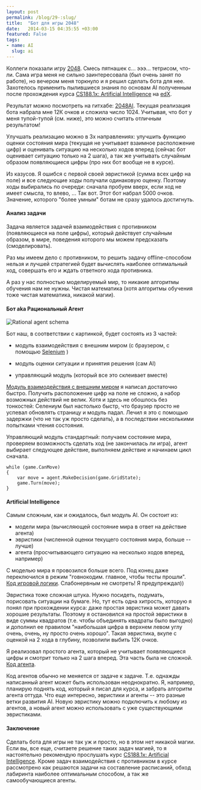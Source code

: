 ```yaml
---
layout: post
permalink: /blog/29-:slug/
title:  "Бот для игры 2048"
date:   2014-03-15 04:35:55 +03:00
featured: False
tags: 
- name: AI
  slug: ai
---
```

Коллеги показали игру [2048](http://gabrielecirulli.github.io/2048/). Смесь пятнашек с... эээ... тетрисом, что-ли. Сама игра меня не сильно заинтересовала (был очень занят по работе), но вечером меня торкнуло и я решил сделать бота для нее. Захотелось применить пылившиеся знания по основам AI полученным после прохождения курса [CS188.1x: Artificial Intelligence](https://www.edx.org/course/uc-berkeleyx/uc-berkeleyx-cs188-1x-artificial-579) на [edX](https://www.edx.org/). 

Результат можно посмотреть на <!--more--> гитхабе: [2048AI](https://github.com/akava/2048AI). Текущая реализация бота набрала мне 12К очков и сложила число 1024. Учитывая, что бот у меня тупой-тупой (см. ниже), это можно считать отличным результатом! 

Улучшать реализацию можно в 3х направлениях: улучшить функцию оценки состояния мира (текущая не учитывает взаимное расположение цифр) и оценивать ситуацию на несколько ходов вперед (сейчас бот оценивает ситуацию только на 2 шага), а так же учитывать случайным образом появляющиеся цифры (про них бот вообще не в курсе).

Из казусов. Я ошибся с первой своей эвристикой (сумма всех цифр на поле) и все следующие ходы получали одинаковую оценку. Поэтому ходы выбирались по очереди: сначала пробуем вверх, если ход не имеет смысла, то влево, ... Так вот. Этот бот набрал 5000 очков. Значение, которого "более умным" ботам не сразу удалось достигнуть.

#### Анализ задачи

Задача является задачей взаимодействия с противником (появляющиеся на поле цифры), который действует случайным образом, в мире, поведения которого мы можем предсказать (смоделировать).

Раз мы имеем дело с противником, то решить задачу offline-способом нельзя и лучшей стратегией будет вычислять наиболее оптимальный ход, совершать его и ждать ответного хода противника.

А раз у нас полностью моделируемый мир, то никакие алгоритмы обучения нам не нужны. Чистая математика (хотя алгоритмы обучения тоже чистая математика, никакой магии).

#### Бот aka Рациональный Агент

![Rational agent schema](https://dl.dropboxusercontent.com/s/s8mbuitdki1i1rj/RationalAgent.png)

Бот наш, в соответствии с картинкой, будет состоять из 3 частей: 

* модуль взаимодействия с внешним миром (с браузером, с помощью [Selenium](http://docs.seleniumhq.org/projects/webdriver/) )

* модуль оценки ситуации и принятия решения (сам AI)

*  управляющий модуль (который все это склеивает вместе)

[Модуль взаимодействия с внешним миром]() я написал достаточно быстро. Получить расположение цифр на поле не сложно, а набор возможных действий не велик. Хотя и здесь не обошлось без тонкостей: Селениум был настолько быстр, что браузер просто не успевал обновлять страницу и модуль падал. Лечил я это с помощью задержки (что не так уж просто сделать), а в последствии несколькими попытками чтения состояния.

Управляющий модуль стандартный: получаем состояние мира, проверяем возможность сделать ход (не закончилась ли игра), агент выбирает следующее действие, выполняем действие и начинаем цикл сначала.

    while (game.CanMove)
    {
        var move = agent.MakeDecision(game.GridState);
        game.Turn(move);
    }

#### Artificial Intelligence

Самым сложным, как и ожидалось, был модуль AI. Он состоит из:

* модели мира (вычисляющей состояние мира в ответ на действие агента)
* эвристики (численной оценки текущего состояния мира, больше -- лучше) 
* агента (просчитывающего ситуацию на несколько ходов вперед, например)

С моделью мира я провозился больше всего. Под конец даже переключился в режим "говнокодим. главное, чтобы тесты прошли". [Код игровой логики](https://github.com/akava/2048AI/blob/master/src/AI2048/Game/GameLogic.cs). Слабонервным не смотреть! Я предупреждал))

Эвристика тоже сложная штука. Нужно посидеть, подумать, порисовать ситуации на бумаге. Но, тут есть одна хитрость, которую я понял при прохождении курса: даже простая эвристика может давать хорошие результаты. Поэтому я остановился на простой эвристики в виде суммы квадратов (т.е. чтобы объединять квадраты было выгодно) и дополнил ее правилом "наибольшая цифра в верхнем левом углу очень, очень, ну просто очень хорошо". Такая эвристика, вкупе с оценкой на 2 хода в глубину, позволили выбить 12К очков.

Я реализовал простого агента, который не учитывает появляющиеся цифры и смотрит только на 2 шага вперед. Эта часть была не сложной. [Код агента](https://github.com/akava/2048AI/blob/master/src/AI2048/AI/TwoTurnsAheadAgent.cs).

Код агентов обычно не меняется от задаче к задаче. Т.е. однажды написанный агент может быть использован неоднократно. Я, например, планирую поднять код, который я писал для курса, и забрать алгоритм агента оттуда. Что еще интересно, эвристики и агенты -- это разные ветки развития AI. Новую эвристику можно подключить к любому из агентов, а новый агент можно использовать с уже существующими эвристиками. 

#### Заключение

Сделать бота для игры не так уж и просто, но в этом нет никакой магии. Если вы, все еще, считаете решение таких задач магией, то я настоятельно рекомендую прослушать курс [CS188.1x: Artificial Intelligence](https://www.edx.org/course/uc-berkeleyx/uc-berkeleyx-cs188-1x-artificial-579). Кроме задач взаимодействия с противником в курсе рассмотрено как решаются задачи на составление расписаний, обход лабиринта наиболее оптимальным способом, а так же самообучающиеся агенты.
